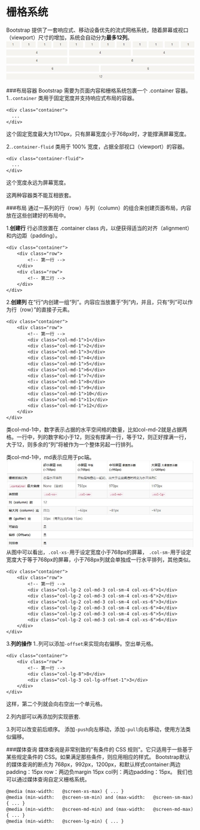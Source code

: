栅格系统
===================
Bootstrap 提供了一套响应式、移动设备优先的流式网格系统，随着屏幕或视口（viewport）尺寸的增加，系统会自动分为**最多12列**。
![](./相关文件/2.1.JPG)

###布局容器
Bootstrap 需要为页面内容和栅格系统包裹一个 .container 容器。
1.`.container` 类用于固定宽度并支持响应式布局的容器。

    <div class="container">
      ...
    </div>
这个固定宽度最大为1170px，只有屏幕宽度小于768px时，才能撑满屏幕宽度。

2.`.container-fluid` 类用于 100% 宽度，占据全部视口（viewport）的容器。

    <div class="container-fluid">
      ...
    </div>
这个宽度永远为屏幕宽度。

这两种容器类不能互相嵌套。

###布局
通过一系列的行（row）与列（column）的组合来创建页面布局，内容放在这些创建好的布局中。

1.**创建行**
行必须放置在 .container class 内，以便获得适当的对齐（alignment）和内边距（padding）。

	<div class="container">
		<div class="row">
			<!-- 第一行 -->
		</div>
		<div class="row">
			<!-- 第二行 -->
		</div>
	</div>
2.**创建列**
在“行”内创建一组“列”。内容应当放置于“列”内，并且，只有“列”可以作为行（row）”的直接子元素。

	<div class="container">
		<div class="row">
			<!-- 第一行 -->
			<div class="col-md-1">1</div>
			<div class="col-md-1">2</div>
			<div class="col-md-1">3</div>
			<div class="col-md-1">4</div>
			<div class="col-md-1">5</div>
			<div class="col-md-1">6</div>
			<div class="col-md-1">7</div>
			<div class="col-md-1">8</div>
			<div class="col-md-1">9</div>
			<div class="col-md-1">10</div>
			<div class="col-md-1">11</div>
			<div class="col-md-1">12</div>
		</div>
	</div>

类col-md-1中，数字表示占据的水平空间格的数量，比如col-md-2就是占据两格。一行中，列的数字和小于12，则没有撑满一行，等于12，则正好撑满一行，大于12，则多余的“列”将被作为一个整体另起一行排列。

类col-md-1中，md表示应用于pc端。
![](./相关文件/2.2.JPG)
从图中可以看出，`.col-xs-`用于设定宽度小于768px的屏幕， `.col-sm-`用于设定宽度大于等于768px的屏幕，小于768px列就会单独成一行水平排列，其他类似。

	<div class="container">
		<div class="row">
			<!-- 第一行 -->
			<div class="col-lg-2 col-md-3 col-sm-4 col-xs-6">1</div>
			<div class="col-lg-2 col-md-3 col-sm-4 col-xs-6">2</div>
			<div class="col-lg-2 col-md-3 col-sm-4 col-xs-6">3</div>
			<div class="col-lg-2 col-md-3 col-sm-4 col-xs-6">4</div>
			<div class="col-lg-2 col-md-3 col-sm-4 col-xs-6">5</div>
			<div class="col-lg-2 col-md-3 col-sm-4 col-xs-6">6</div>
		</div>
	</div>
3.**列的操作**
1..列可以添加`-offset`来实现向右偏移。空出单元格。

	<div class="container">
		<div class="row">
			<!-- 第一行 -->
			<div class="col-lg-8">8</div>
			<div class="col-lg-3 col-lg-offset-1">3</div>
		</div>
	</div>
这样，第二个列就会向右空出一个单元格。

2.列内部可以再添加列实现嵌套.

3.列可以改变前后顺序。
添加`-push`向左移动，添加`-pull`向右移动，使用方法类似偏移。

###媒体查询
媒体查询是非常别致的"有条件的 CSS 规则"。它只适用于一些基于某些规定条件的 CSS。如果满足那些条件，则应用相应的样式。
Bootstrap默认的媒体查询的断点为 768px，992px，1200px，和默认样式container:两边padding：15px     row：两边负margin 15px     col列：两边padding：15px。
我们也可以通过媒体查询自定义栅格系统。

    @media (max-width:   @screen-xs-max) { ... }
    @media (min-width:   @screen-sm-min) and (max-width:   @screen-sm-max) { ... }
    @media (min-width:   @screen-md-min) and (max-width:   @screen-md-max) { ... }
    @media (min-width:   @screen-lg-min) { ... }